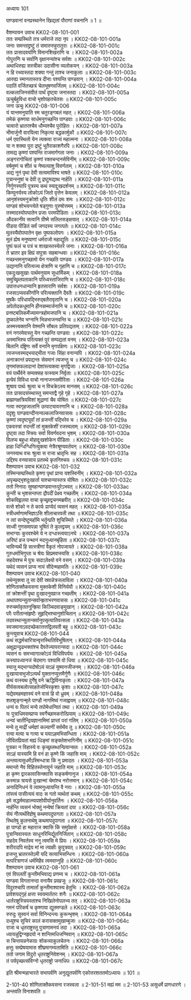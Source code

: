 अध्यायः 101

पाण्डवानां वनप्रस्थानेन खिद्यतां पौराणां वचनानि ॥ 1 ॥
	
वैशम्पायन उवाच 	KK02-08-101-001  
ततः सम्प्रस्थिते तत्र धर्मराजे तदा नृप ।	KK02-08-101-001a  
जनाः समन्ताद्द्रष्टुं तं समारुरुहुरातुराः ॥	KK02-08-101-001c  
ततः प्रासादवर्याणि विमानशिखराणि च ।	KK02-08-101-002a  
गोपुराणि च सर्वाणि वृक्षानन्यांश्च सर्वशः ॥	KK02-08-101-002c  
अथाधिरुह्य सस्त्रीका उदासीना व्यलोकयन् ।	KK02-08-101-003a  
न हि रथ्यास्तदा शक्या गन्तुं ताश्च जनाकुलाः ॥	KK02-08-101-003c  
आरुह्य स्मानतास्तत्र दीनाः पश्यन्ति पाण्डवान् ।	KK02-08-101-004a  
पदातिं वर्जितच्छत्रं चेलभूषणवर्जितम् ॥	KK02-08-101-004c  
वल्कलाजिनसंवीतं पार्थं दृष्ट्वा जनास्तदा ।	KK02-08-101-005a  
ऊचुर्बहुविधा वाचो भृशोपहतचेतसः ॥	KK02-08-101-005c  
जना ऊचुः 	KK02-08-101-006  
यं यान्तमनुयाति स्म चतुरङ्गबलं महत् ।	KK02-08-101-006a  
तमेकं कृष्णया सार्धमनुगच्छन्ति पाण्डवाः ॥	KK02-08-101-006c  
चत्वारो भ्रातरश्चैव धौम्यश्चैव पुरोहितः ।	KK02-08-101-007a  
भीमार्जुनौ वारयित्वा निकृत्या बद्धकार्मुकौ ॥	KK02-08-101-007c  
धर्म एवास्थितो येन त्यक्त्वा राज्यं महात्मना ।	KK02-08-101-008a  
या न शक्या पुरा द्रष्टुं भूतैराकाशगैरपि ॥	KK02-08-101-008c  
तामद्य कृष्णां पश्यन्ति राजमार्गगता जनाः ।	KK02-08-101-009a  
अङ्गरागोचितां कृष्णां रक्तचन्दनसेविनीम् ॥	KK02-08-101-009c  
वर्षमुष्णं च शीतं च नेष्यत्याशु विवर्णताम् ।	KK02-08-101-010a  
अद्य नूनं पृथा देवी सत्यमाविश्य भाषते ॥	KK02-08-101-010c  
पुत्रान्स्नुषां च देवी तु द्रष्टुमद्याथ नार्हति ।	KK02-08-101-011a  
निर्गुणस्यापि पुत्रस्य कथं स्याद्दुःखदर्शनम् ॥	KK02-08-101-011c  
किम्पुनर्यस्य लोकोऽयं जितो वृत्तेन केवलम् ।	KK02-08-101-012a  
आनृशंस्यमनुक्रोशो धृतिः शीलं दमः शमः ॥	KK02-08-101-012c  
पाण्डवं शोभयन्त्येते षड्गुणाः पुरुषोत्तमम् ।	KK02-08-101-013a  
तस्मादस्योपघातेन प्रजाः परमपीडिताः ॥	KK02-08-101-013c  
औदकानीव सत्वानि ग्रीष्मे सलिलसङ्क्षयात् ।	KK02-08-101-014a  
पीडया पीडितं सर्वं जगदस्य जगत्पतेः ॥	KK02-08-101-014c  
मूलस्यैवोपघातेन वृक्षः पुष्पफलोपगः ।	KK02-08-101-015a  
मूलं ह्येष मनुष्याणां धर्मराजो महाद्युतिः ॥	KK02-08-101-015c  
पुष्पं फलं च पत्रं च शाखास्तस्येतरे जनाः ।	KK02-08-101-016a  
ते भ्रातर इव क्षिप्रं सपुत्राः सहबान्धवाः ॥	KK02-08-101-016c  
गच्छन्तमनुगच्छामो येन गच्छति पाण्डवः ।	KK02-08-101-017a  
उद्यानानि परित्यज्य क्षेत्राणि च गृहाणि च ॥	KK02-08-101-017c  
एकदुःखसुखाः पार्थमनुयाम सुधार्मिकम् ।	KK02-08-101-018a  
समुच्छ्रितपताकानि परिध्वस्ताजिराणि च ॥	KK02-08-101-018c  
उपात्तधनधान्यानि हृतसाराणि सर्वशः ।	KK02-08-101-019a  
रजसाऽप्यवकीर्णानि परित्यक्तानि दैवतैः ॥	KK02-08-101-019c  
मूषकैः परिधावद्भिरुद्बलैरावृतानि च ।	KK02-08-101-020a  
अपेतोदकधूमानि हीनसम्मार्जनानि च ॥	KK02-08-101-020c  
प्रनष्टबलिकर्मेज्यामन्त्रहोमजपानि च ।	KK02-08-101-021a  
दुष्कालेनेव भग्नानि भिन्नभाजनवन्ति च ॥	KK02-08-101-021c  
अस्मत्त्यक्तानि वेश्मानि सौबलः प्रतिपद्यताम् ।	KK02-08-101-022a  
वनं नगरमेवास्तु येन गच्छन्ति पाण्डवाः ॥	KK02-08-101-022c  
अस्माभिश्च परित्यक्तं पुरं सम्पद्यतां वनम् ।	KK02-08-101-023a  
बिलानि दंष्ट्रिणः सर्वे वनानि मृगपक्षिणः ॥	KK02-08-101-023c  
त्यजन्त्वस्मद्भयाद्भीता गजाः सिंहा वनान्यपि ।	KK02-08-101-024a  
अनाक्रान्तं प्रपद्यन्तः सेवमानं त्यजन्तु च ॥	KK02-08-101-024c  
तृणमांसफलादानां देशांस्त्यक्त्वा मृगद्विजाः ।	KK02-08-101-025a  
वयं पार्थैर्वने सम्यक्सह वत्स्याम निर्वृताः ॥	KK02-08-101-025c  
इत्येवं विविधा वाचो नानाजनसमीरिताः ।	KK02-08-101-026a  
शुश्राव पार्थः श्रुत्वा च न विचक्रेऽस्य मानसम् ॥	KK02-08-101-026c  
ततः प्रासादसंस्थास्तु समन्ताद्वै गृहे गृहे ।	KK02-08-101-027a  
ब्राह्मणक्षत्रियविशां शूद्राणां चैव योषितः ॥	KK02-08-101-027c  
गत्वा स्वगृहजालानि उत्पाट्यावरणानि च ।	KK02-08-101-028a  
ददृशुः पाण्डवान्दीनान्वल्कलाजिनवाससः ॥	KK02-08-101-028c  
कृष्णां त्वदृष्टपूर्वां तां व्रजन्तीं पद्भिरेव च ।	KK02-08-101-029a  
एकवस्त्रां रुदन्तीं तां मुक्तकेशीं रजस्वलाम् ॥	KK02-08-101-029c  
दृष्ट्वा तदा स्त्रियः सर्वा विवर्णवदना भृशम् ।	KK02-08-101-030a  
विलप्य बहुधा मोहाद्दुःखशोकेन पीडिताः ।	KK02-08-101-030c  
हाहा धिग्धिग्धिगित्युक्त्वा नेत्रैरश्रूण्यवर्तयन् ॥	KK02-08-101-030e  
जनस्याथ वचः श्रुत्वा स राजा भ्रातृभिः सह ।	KK02-08-101-031a  
उद्दिश्य वनवासाय प्रतस्थे कृतनिश्चयः ॥	KK02-08-101-031c  
वैशम्पायन उवाच 	KK02-08-101-032  
तस्मिन्सम्प्रस्थिते कृष्णा पृथां प्राप्य यशस्विनीम् ।	KK02-08-101-032a  
अपृच्छद्भृशदुःखार्ता याश्चान्यास्तत्र योषितः ॥	KK02-08-101-032c  
ततो निनादः सुमहान्पाण्डवान्तःपुरेऽभवत् ॥	KK02-08-101-033ac  
कुन्ती च भृशसन्तप्ता द्रौपदीं प्रेक्ष्य गच्छतीम् ।	KK02-08-101-034a  
शोकविह्वलया वाचा कृच्छ्राद्वचनमब्रवीत् ॥	KK02-08-101-034c  
वत्से शोको न ते कार्यः प्राप्येदं व्यसनं महत् ।	KK02-08-101-035a  
स्त्रीधर्माणामभिज्ञाऽसि शीलाचारवती तथा ॥	KK02-08-101-035c  
न त्वां सन्देष्टुमर्हामि भर्तॄन्प्रति शुचिस्मिते ।	KK02-08-101-036a  
साध्वी गुणसमापन्ना भूषितं ते कुलद्वयम् ॥	KK02-08-101-036c  
सभाग्याः कुरवश्चेमे ये न दग्धास्त्वयाऽनघे ।	KK02-08-101-037a  
अरिष्टं व्रज पन्थानं मदनुध्यानबृंहिता ॥	KK02-08-101-037c  
भाविन्यर्थे हि सत्स्त्रीणां वैकृतं नोपजायते ।	KK02-08-101-038a  
गुरुधर्माभिगुप्ता च श्रेयः क्षिप्रमवप्स्यसि ॥	KK02-08-101-038c  
सहदेवश्च मे पुत्रः सदाऽवेक्ष्यो वने वसन् ।	KK02-08-101-039a  
यथेदं व्यसनं प्राप्य नायं सीदेन्महामतिः ॥	KK02-08-101-039c  
वैशम्पायन उवाच 	KK02-08-101-040  
तथेन्युक्त्वा तु सा देवी स्रवन्नेत्रजलाविला ।	KK02-08-101-040a  
शोणिताक्तैकवसना मुक्तकेशी विनिर्ययौ ॥	KK02-08-101-040c  
तां क्रोशन्तीं पृथा दुःखादनुवव्राज गच्छतीम् ।	KK02-08-101-041a  
अथापश्यन्सुतान्सर्वान्हृताभरणवाससः ॥	KK02-08-101-041c  
रुरुचर्मावृततनून्ह्रिया किञ्चिदवाङ्मुखान् ।	KK02-08-101-042a  
परैः परीतान्संहृष्टैः सुहृद्भिश्चानुशोचितान् ॥	KK02-08-101-042c  
तदवस्थान्सुतान्सर्वानुपसृत्यातिवत्सला ।	KK02-08-101-043a  
स्वजमानाऽवदच्छेकात्तत्तद्विलपती बहु ॥	KK02-08-101-043c  
कुन्त्युवाच 	KK02-08-101-044  
कथं सद्धर्मचारित्रान्वृत्तस्थितिविभूषितान् ।	KK02-08-101-044a  
अक्षुद्रान्दृढभक्तांश्च दैवतेज्यापरान्सदा ॥	KK02-08-101-044c  
व्यसनं वः समभ्यागात्कोऽयं विधिविपर्ययः ।	KK02-08-101-045a  
कस्यापध्यानजं चेदमागः पश्यामि वो धिया ॥	KK02-08-101-045c  
स्यात्तु मद्भाग्यदोषोऽयं याऽहं युष्मानजीजनम् ।	KK02-08-101-046a  
दुःखायासभुजोऽत्यर्थं युक्तानप्युत्तमैर्गुणैः ॥	KK02-08-101-046c  
कथं वत्स्यथ दुर्गेषु वने ऋद्धिविनाकृताः ।	KK02-08-101-047a  
वीर्यसत्वबलोत्साहतेजोभिरकृशाः कृशाः ॥	KK02-08-101-047c  
यद्येवमहमज्ञास्यं वने वासं हि वो ध्रुवम् ।	KK02-08-101-048a  
शतशृङ्गान्मृते पाण्डौ नागमिष्यं गजाह्वयम् ॥	KK02-08-101-048c  
धन्यं वः पितरं मन्ये तपोमेधान्वितं तथा ।	KK02-08-101-049a  
यः पुत्राधिमसम्प्राप्य स्वर्गेच्छामकरोत्प्रियाम् ॥	KK02-08-101-049c  
धन्यां चातीन्द्रियज्ञानामिमां प्राप्तां परां गतिम् ।	KK02-08-101-050a  
मन्ये तु माद्रीं धर्मज्ञां कल्याणीं सर्वथैव तु ॥	KK02-08-101-050c  
रत्या मत्या च गत्या च ययाऽहमभिसन्धिता ।	KK02-08-101-051a  
जीवितप्रियतां मह्यं धिङ्मां सङ्क्लेशभागिनीम् ॥	KK02-08-101-051c  
पुत्रका न विहास्ये वः कृच्छ्रलब्धान्प्रियान्सतः ।	KK02-08-101-052a  
साऽहं यास्यामि हि वनं हा कृष्णे किं जहासि माम् ।	KK02-08-101-052c  
अन्तवत्यसुधर्मेऽस्मिन्धात्रा किं नु प्रमादतः ।	KK02-08-101-053a  
ममान्तो नैव विहितस्तेनायुर्न जहाति माम् ॥	KK02-08-101-053c  
हा कृष्ण द्वारकावासिन्क्वासि सङ्कर्षणानुज ।	KK02-08-101-054a  
कस्मान्न त्रायसे दुःखान्मां चेमांश्च नरोत्तमान् ॥	KK02-08-101-054c  
अनादिनिधनं ये त्वामनुध्यायन्ति वै नराः ।	KK02-08-101-055a  
तांस्त्वं पासीत्ययं वादः स गतो व्यर्थतां कथम् ॥	KK02-08-101-055c  
इमे सद्धर्ममाहात्म्ययशोवीर्यानुवर्तिनः ।	KK02-08-101-056a  
नार्हन्ति व्यसनं भोक्तुं नन्वेषां क्रियतां दया ॥	KK02-08-101-056c  
सेयं नीत्यर्थविज्ञेषु कथमापदुपागता ॥	KK02-08-101-057a  
स्थितेषु कुलनाथेषु कथमापदुपागता ॥	KK02-08-101-057c  
हा पाण्डो हा महाराज क्वासि किं समुपेक्षसे ।	KK02-08-101-058a  
पुत्रान्विवास्यतः साधूनरिभिर्द्यूतनिर्जितान् ॥	KK02-08-101-058c  
सहदेव निवर्तस्व ननु त्वमसि मे प्रियः ।	KK02-08-101-059a  
शरीरादपि माद्रेय मां मा त्याक्षीः कुपुत्रवत् ॥	KK02-08-101-059c  
व्रजन्तु भ्रातरस्तेऽमी यदि सत्याभिसन्धिनः ।	KK02-08-101-060a  
मत्परित्राणजं धर्ममिहैव त्वमवाप्नुहि ॥	KK02-08-101-060c  
वैशम्पायन उवाच 	KK02-08-101-061  
एवं विपलतीं कुन्तीमभिवाद्य प्रणम्य च ।	KK02-08-101-061a  
पाण्डवा विगतानन्दा वनायैव प्रवव्रजुः ॥	KK02-08-101-061c  
विदुरश्चापि तामार्तां कुन्तीमाश्वास्य हेतुभिः ।	KK02-08-101-062a  
प्रावेशयद्गृहं क्षत्ता स्वयमार्ततरः शनैः ॥	KK02-08-101-062c  
धार्तराष्ट्रस्त्रियस्ताश्च निखिलेनोपलभ्य तत् ।	KK02-08-101-063a  
गमनं परिकर्षं च कृष्णाया द्यूतमण्डले ॥	KK02-08-101-063c  
रुरुदुः सुस्वनं सर्वा विनिन्दन्त्यः कुरून्भृशम् ।	KK02-08-101-064a  
दध्युश्च सुचिरं कालं करासक्तमुखाम्बुजाः ॥	KK02-08-101-064c  
राजा च धृतराष्ट्रस्तु पुत्राणामनयं तदा ।	KK02-08-101-065a  
ध्यायन्नुद्विग्नहृदयो न शान्तिमधिजग्मिवान् ॥	KK02-08-101-065c  
स चिन्तयन्ननेकाग्रः शोकव्याकुलचेतनः ।	KK02-08-101-066a  
क्षत्तुः सम्प्रेषयामास शीघ्रमागम्यतामिति ॥	KK02-08-101-066c  
ततो जगाम विदुरो धृतराष्ट्रनिवेशनम् ।	KK02-08-101-067a  
तं पर्यपृच्छत्संविग्नो धृतराष्ट्रो जनाधिपः ॥ 	KK02-08-101-067c  

इति श्रीमन्महाभारते सभापर्वणि अनुद्यूतपर्वणि एकोत्तरशततमोऽध्यायः ॥ 101 ॥

2-101-40 शोणिताक्तैकवसना रजस्वला ॥ 2-101-51 मह्यं मम ॥ 2-101-53 असुधर्मे प्राणधारणे । अन्तवति विनाशवति ॥
